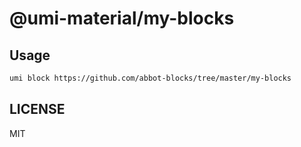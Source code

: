 # @umi-material/my-blocks



## Usage

```sh
umi block https://github.com/abbot-blocks/tree/master/my-blocks
```

## LICENSE

MIT
